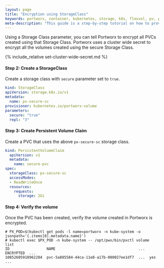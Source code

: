 ```yaml
---
layout: page
title: "Encryption using StorageClass"
keywords: portworx, container, kubernetes, storage, k8s, flexvol, pv, persistent disk, encryption, pvc
meta-description: "This guide is a step-by-step tutorial on how to provision encrypted volumes using Storage Class parameters."
---
```


Using a Storage Class parameter, you can tell Portworx to encrypt all PVCs created using that Storage Class. Portworx uses a cluster wide secret to encrypt all the volumes created using the secure Storage Class.

{% include_relative set-cluster-wide-secret.md %}

#### Step 2: Create a StorageClass
Create a storage class with `secure` parameter set to `true`.
```yaml
kind: StorageClass
apiVersion: storage.k8s.io/v1
metadata:
  name: px-secure-sc
provisioner: kubernetes.io/portworx-volume
parameters:
  secure: "true"
  repl: "3"
```

#### Step 3: Create Persistent Volume Claim
Create a PVC that uses the above `px-secure-sc` storage class.
```yaml
kind: PersistentVolumeClaim
  apiVersion: v1
  metadata:
    name: secure-pvc
spec:
  storageClass: px-secure-sc
  accessModes:
  - ReadWriteOnce
  resources:
    requests:
      storage: 2Gi
```

#### Step 4: Verify the volume
Once the PVC has been created, verify the volume created in Portworx is encrypted.
```
# PX_POD=$(kubectl get pods -l name=portworx -n kube-system -o jsonpath='{.items[0].metadata.name}')
# kubectl exec $PX_POD -n kube-system -- /opt/pwx/bin/pxctl volume list
ID                 NAME                                      ...  ENCRYPTED  ...
10852605918962284  pvc-5a885584-44ca-11e8-a17b-080027ee1df7  ...  yes        ...
```
